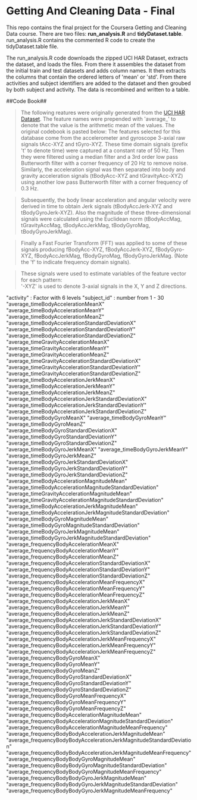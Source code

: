 # Getting And Cleaning Data - Final
This repo contains the final project for the Coursera Getting and Cleaning Data course. There are two files: **run_analysis.R** and **tidyDataset.table**. run_analysis.R contains the commented R code to create the tidyDataset.table file.

The run_analysis.R code downloads the zipped UCI HAR Dataset, extracts the dataset, and loads the files. From there it assembles the dataset from the initial train and test datasets and adds column names. It then extracts the columns that contain the ordered letters of 'mean' or 'std'. From there activities and subject identifiers are added to the dataset and then groubed by both subject and activity. The data is recombined and written to a table. 


##Code Book##
>The following reatures were originally generated from the [UCI HAR Dataset](http://archive.ics.uci.edu/ml/datasets/Human+Activity+Recognition+Using+Smartphones). The feature names were prepended with 'average_' to denote that the value is the arithmetic mean of the values. The original codebook is pasted below:
The features selected for this database come from the accelerometer and gyroscope 3-axial raw signals tAcc-XYZ and tGyro-XYZ. These time domain signals (prefix 't' to denote time) were captured at a constant rate of 50 Hz. Then they were filtered using a median filter and a 3rd order low pass Butterworth filter with a corner frequency of 20 Hz to remove noise. Similarly, the acceleration signal was then separated into body and gravity acceleration signals (tBodyAcc-XYZ and tGravityAcc-XYZ) using another low pass Butterworth filter with a corner frequency of 0.3 Hz. 

>Subsequently, the body linear acceleration and angular velocity were derived in time to obtain Jerk signals (tBodyAccJerk-XYZ and tBodyGyroJerk-XYZ). Also the magnitude of these three-dimensional signals were calculated using the Euclidean norm (tBodyAccMag, tGravityAccMag, tBodyAccJerkMag, tBodyGyroMag, tBodyGyroJerkMag). 

>Finally a Fast Fourier Transform (FFT) was applied to some of these signals producing fBodyAcc-XYZ, fBodyAccJerk-XYZ, fBodyGyro-XYZ, fBodyAccJerkMag, fBodyGyroMag, fBodyGyroJerkMag. (Note the 'f' to indicate frequency domain signals). 

>These signals were used to estimate variables of the feature vector for each pattern:  
'-XYZ' is used to denote 3-axial signals in the X, Y and Z directions.

"activity" : Factor with 6 levels
"subject_id" : number from 1 - 30
"average_timeBodyAccelerationMeanX"
"average_timeBodyAccelerationMeanY"
"average_timeBodyAccelerationMeanZ"
"average_timeBodyAccelerationStandardDeviationX"
"average_timeBodyAccelerationStandardDeviationY"
"average_timeBodyAccelerationStandardDeviationZ"
"average_timeGravityAccelerationMeanX"
"average_timeGravityAccelerationMeanY"
"average_timeGravityAccelerationMeanZ"
"average_timeGravityAccelerationStandardDeviationX"
"average_timeGravityAccelerationStandardDeviationY"
"average_timeGravityAccelerationStandardDeviationZ"
"average_timeBodyAccelerationJerkMeanX"
"average_timeBodyAccelerationJerkMeanY"
"average_timeBodyAccelerationJerkMeanZ"
"average_timeBodyAccelerationJerkStandardDeviationX"
"average_timeBodyAccelerationJerkStandardDeviationY"
"average_timeBodyAccelerationJerkStandardDeviationZ"
"average_timeBodyGyroMeanX"
"average_timeBodyGyroMeanY"
"average_timeBodyGyroMeanZ"
"average_timeBodyGyroStandardDeviationX"
"average_timeBodyGyroStandardDeviationY"
"average_timeBodyGyroStandardDeviationZ"
"average_timeBodyGyroJerkMeanX"
"average_timeBodyGyroJerkMeanY"
"average_timeBodyGyroJerkMeanZ"
"average_timeBodyGyroJerkStandardDeviationX"
"average_timeBodyGyroJerkStandardDeviationY"
"average_timeBodyGyroJerkStandardDeviationZ"
"average_timeBodyAccelerationMagnitudeMean"
"average_timeBodyAccelerationMagnitudeStandardDeviation"
"average_timeGravityAccelerationMagnitudeMean"
"average_timeGravityAccelerationMagnitudeStandardDeviation"
"average_timeBodyAccelerationJerkMagnitudeMean"
"average_timeBodyAccelerationJerkMagnitudeStandardDeviation"
"average_timeBodyGyroMagnitudeMean"
"average_timeBodyGyroMagnitudeStandardDeviation"
"average_timeBodyGyroJerkMagnitudeMean"
"average_timeBodyGyroJerkMagnitudeStandardDeviation"
"average_frequencyBodyAccelerationMeanX"
"average_frequencyBodyAccelerationMeanY"
"average_frequencyBodyAccelerationMeanZ"
"average_frequencyBodyAccelerationStandardDeviationX"
"average_frequencyBodyAccelerationStandardDeviationY"
"average_frequencyBodyAccelerationStandardDeviationZ"
"average_frequencyBodyAccelerationMeanFrequencyX"
"average_frequencyBodyAccelerationMeanFrequencyY"
"average_frequencyBodyAccelerationMeanFrequencyZ"
"average_frequencyBodyAccelerationJerkMeanX"
"average_frequencyBodyAccelerationJerkMeanY"
"average_frequencyBodyAccelerationJerkMeanZ"
"average_frequencyBodyAccelerationJerkStandardDeviationX"
"average_frequencyBodyAccelerationJerkStandardDeviationY"
"average_frequencyBodyAccelerationJerkStandardDeviationZ"
"average_frequencyBodyAccelerationJerkMeanFrequencyX"
"average_frequencyBodyAccelerationJerkMeanFrequencyY"
"average_frequencyBodyAccelerationJerkMeanFrequencyZ"
"average_frequencyBodyGyroMeanX"
"average_frequencyBodyGyroMeanY"
"average_frequencyBodyGyroMeanZ"
"average_frequencyBodyGyroStandardDeviationX"
"average_frequencyBodyGyroStandardDeviationY"
"average_frequencyBodyGyroStandardDeviationZ"
"average_frequencyBodyGyroMeanFrequencyX"
"average_frequencyBodyGyroMeanFrequencyY"
"average_frequencyBodyGyroMeanFrequencyZ"
"average_frequencyBodyAccelerationMagnitudeMean"
"average_frequencyBodyAccelerationMagnitudeStandardDeviation"
"average_frequencyBodyAccelerationMagnitudeMeanFrequency"
"average_frequencyBodyBodyAccelerationJerkMagnitudeMean"
"average_frequencyBodyBodyAccelerationJerkMagnitudeStandardDeviation"
"average_frequencyBodyBodyAccelerationJerkMagnitudeMeanFrequency"
"average_frequencyBodyBodyGyroMagnitudeMean"
"average_frequencyBodyBodyGyroMagnitudeStandardDeviation"
"average_frequencyBodyBodyGyroMagnitudeMeanFrequency"
"average_frequencyBodyBodyGyroJerkMagnitudeMean"
"average_frequencyBodyBodyGyroJerkMagnitudeStandardDeviation"
"average_frequencyBodyBodyGyroJerkMagnitudeMeanFrequency"
